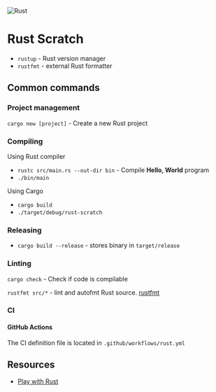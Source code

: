 ![Rust](https://github.com/ddubson/rust-scratch/workflows/Rust/badge.svg?branch=master)

# Rust Scratch

- `rustup` - Rust version manager
- `rustfmt` - external Rust formatter

## Common commands

### Project management

`cargo new [project]` - Create a new Rust project

### Compiling

Using Rust compiler

- `rustc src/main.rs --out-dir bin` - Compile **Hello, World** program
- `./bin/main`

Using Cargo

- `cargo build`
- `./target/debug/rust-scratch`

### Releasing

- `cargo build --release` - stores binary in `target/release`

### Linting 

`cargo check` - Check if code is compilable

`rustfmt src/*` - lint and autofmt Rust source. [rustfmt](https://github.com/rust-lang/rustfmt)

### CI

#### GitHub Actions

The CI definition file is located in `.github/workflows/rust.yml`

## Resources

- [Play with Rust](https://play.rust-lang.org)